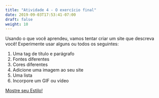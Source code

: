 ```yaml
---
title: "Atividade 4 - O exercício final"
date: 2019-09-03T17:53:41-07:00
draft: false
weight: 10
---
```


Usando o que você aprendeu, vamos tentar criar um site que descreva você! Experimente usar alguns ou todos os seguintes:

1. Uma tag de título e parágrafo
2. Fontes diferentes
3. Cores diferentes
4. Adicione uma imagem ao seu site
5. Uma lista
6. Incorpore um GIF ou vídeo

<a class="my-2 mx-4 btn btn-info" href="https://codepen.io/Sunny-Dee/pen/qvVJLE" target="_blank">Mostre seu Estilo!</a>
